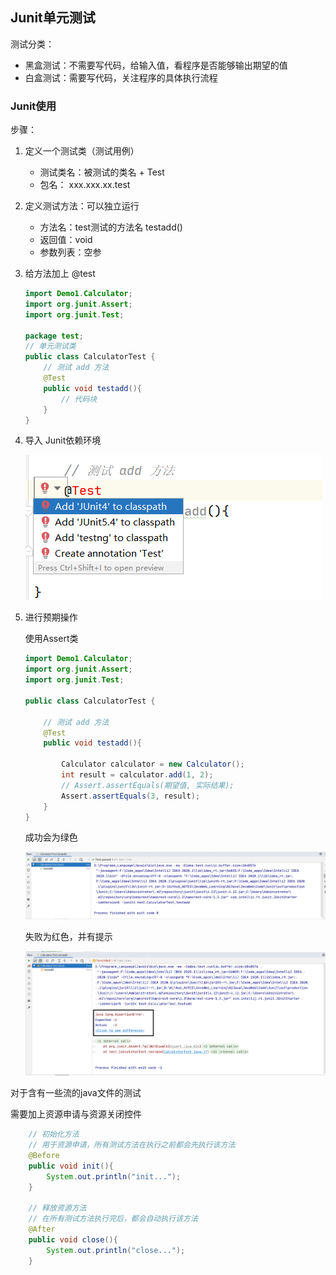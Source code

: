 ## Junit单元测试

测试分类：

*   黑盒测试：不需要写代码，给输入值，看程序是否能够输出期望的值
*   白盒测试：需要写代码，关注程序的具体执行流程

### Junit使用

步骤：

1.  定义一个测试类（测试用例）

    *   测试类名：被测试的类名 + Test
    *   包名： xxx.xxx.xx.test

2.  定义测试方法：可以独立运行

    *   方法名：test测试的方法名  testadd()
    *   返回值：void
    *   参数列表：空参

3.  给方法加上 @test

    ```java
    import Demo1.Calculator;
    import org.junit.Assert;
    import org.junit.Test;
    
    package test;
    // 单元测试类
    public class CalculatorTest {
        // 测试 add 方法
        @Test
        public void testadd(){
    		// 代码块
        }
    }
    ```

4.  导入 Junit依赖环境

    ![image-20200526220354477](img/image-20200526220354477.png)

5.  进行预期操作

    使用Assert类

    ```java
    import Demo1.Calculator;
    import org.junit.Assert;
    import org.junit.Test;
    
    public class CalculatorTest {
    
        // 测试 add 方法
        @Test
        public void testadd(){
    
            Calculator calculator = new Calculator();
            int result = calculator.add(1, 2);
            // Assert.assertEquals(期望值, 实际结果);
            Assert.assertEquals(3, result);
        }
    }
    ```

    成功会为绿色

    ![image-20200526221511260](img/image-20200526221511260.png)

    失败为红色，并有提示

    ![image-20200526221618145](img/image-20200526221618145.png)



对于含有一些流的java文件的测试

需要加上资源申请与资源关闭控件

```java
    // 初始化方法
    // 用于资源申请，所有测试方法在执行之前都会先执行该方法
    @Before
    public void init(){
        System.out.println("init...");
    }

    // 释放资源方法
    // 在所有测试方法执行完后，都会自动执行该方法
    @After
    public void close(){
        System.out.println("close...");
    }
```

